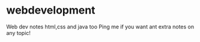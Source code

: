 # webdevelopment
Web dev notes
html,css and java too
Ping me if you want ant extra notes on any topic!
